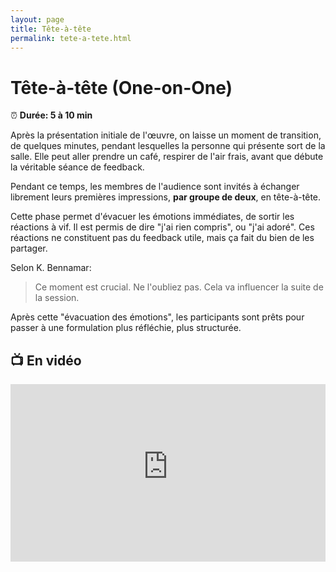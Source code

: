 ```yaml
---
layout: page
title: Tête-à-tête
permalink: tete-a-tete.html
---
```


# Tête-à-tête (One-on-One)

⏰ **Durée: 5 à 10 min**

Après la présentation initiale de l'œuvre, on laisse un moment de transition, de quelques minutes, pendant lesquelles la personne qui présente sort de la salle. Elle peut aller prendre un café, respirer de l'air frais, avant que débute la véritable séance de feedback.

Pendant ce temps, les membres de l'audience sont invités à échanger librement leurs premières impressions, **par groupe de deux**, en tête-à-tête. 

Cette phase permet d'évacuer les émotions immédiates, de sortir les réactions à vif. Il est permis de dire "j'ai rien compris", ou "j'ai adoré". Ces réactions ne constituent pas du feedback utile, mais ça fait du bien de les partager.

Selon K. Bennamar:

> Ce moment est crucial. Ne l'oubliez pas. Cela va influencer la suite de la session.

Après cette "évacuation des émotions", les participants sont prêts pour passer à une formulation plus réfléchie, plus structurée.

## 📺 En vidéo

<iframe width="100%" style="aspect-ratio: 16 / 9;" src="https://www.youtube-nocookie.com/embed/EOrw02a6FT0" title="YouTube video player" frameborder="0" allow="accelerometer; autoplay; clipboard-write; encrypted-media; gyroscope; picture-in-picture" allowfullscreen></iframe>